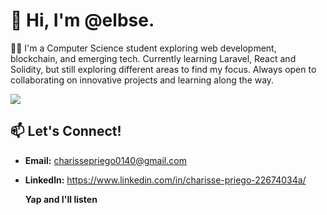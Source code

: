 # 👋 Hi, I'm **@elbse**. 

👩‍💻 I'm a Computer Science student exploring web development, blockchain, and emerging tech. Currently learning Laravel, React and Solidity, but still exploring different areas to find my focus. Always open to collaborating on innovative projects and learning along the way.

<p align="left">

  <a href="https://skillicons.dev">
    <img src="https://skillicons.dev/icons?i=html,css,js,mysql,tailwind,solidity,laravel,git,github" />
  </a>
</p>

## 📫 **Let's Connect!**
- **Email:** [charissepriego0140@gmail.com](mailto:charissepriego0140@gmail.com)
- **Linkedln:** https://www.linkedin.com/in/charisse-priego-22674034a/

  **Yap and I'll listen**




